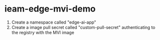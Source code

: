 # ieam-edge-mvi-demo 

1. Create a namespace called "edge-ai-app"
2. Create a image pull secret called "custom-pull-secret" authenticating to the registry with the MVI image